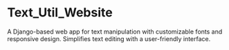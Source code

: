 # Text_Util_Website
A Django-based web app for text manipulation with customizable fonts and responsive design. Simplifies text editing with a user-friendly interface.
